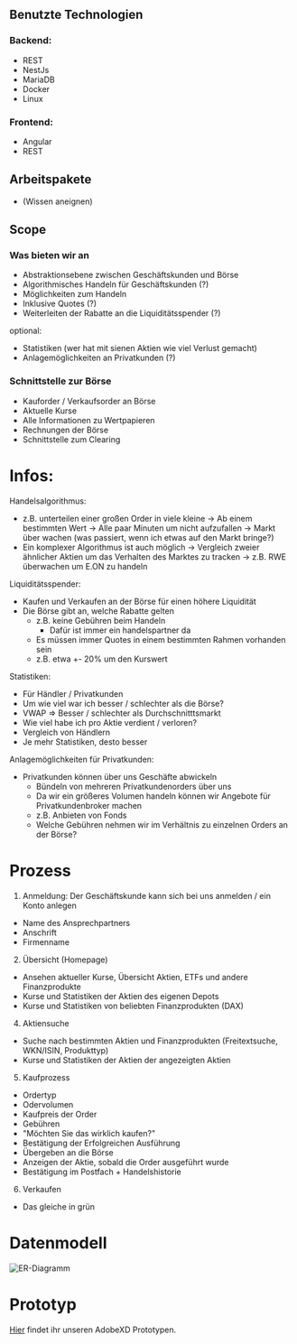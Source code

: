 ## Benutzte Technologien

### Backend: 
- REST
- NestJs
- MariaDB
- Docker
- Linux

### Frontend:
- Angular
- REST

## Arbeitspakete
- (Wissen aneignen)

## Scope
### Was bieten wir an
- Abstraktionsebene zwischen Geschäftskunden und Börse
- Algorithmisches Handeln für Geschäftskunden (?)
- Möglichkeiten zum Handeln
- Inklusive Quotes (?)
- Weiterleiten der Rabatte an die Liquiditätsspender (?)


optional:
- Statistiken (wer hat mit sienen Aktien wie viel Verlust gemacht)
- Anlagemöglichkeiten an Privatkunden (?)

### Schnittstelle zur Börse
- Kauforder / Verkaufsorder an Börse
- Aktuelle Kurse
- Alle Informationen zu Wertpapieren
- Rechnungen der Börse
- Schnittstelle zum Clearing

# Infos:
Handelsalgorithmus:
- z.B. unterteilen einer großen Order in viele kleine
-> Ab einem bestimmten Wert
-> Alle paar Minuten um nicht aufzufallen
-> Markt über wachen (was passiert, wenn ich etwas auf den Markt bringe?)
- Ein komplexer Algorithmus ist auch möglich
-> Vergleich zweier ähnlicher Aktien um das Verhalten des Marktes zu tracken
   -> z.B. RWE überwachen um E.ON zu handeln

Liquiditätsspender:
- Kaufen und Verkaufen an der Börse für einen höhere Liquidität
- Die Börse gibt an, welche Rabatte gelten
   - z.B. keine Gebühren beim Handeln
      - Dafür ist immer ein handelspartner da
   - Es müssen immer Quotes in einem bestimmten Rahmen vorhanden sein
   - z.B. etwa +- 20% um den Kurswert

Statistiken:
- Für Händler / Privatkunden
- Um wie viel war ich besser / schlechter als die Börse?
- VWAP => Besser / schlechter als Durchschnitttsmarkt
- Wie viel habe ich pro Aktie verdient / verloren?
- Vergleich von Händlern
- Je mehr Statistiken, desto besser

Anlagemöglichkeiten für Privatkunden:
- Privatkunden können über uns Geschäfte abwickeln
   - Bündeln von mehreren Privatkundenorders über uns
   - Da wir ein größeres Volumen handeln können wir Angebote für Privatkundenbroker machen
   - z.B. Anbieten von Fonds
   - Welche Gebühren nehmen wir im Verhältnis zu einzelnen Orders an der Börse?

# Prozess 
1. Anmeldung: Der Geschäftskunde kann sich bei uns anmelden / ein Konto anlegen
- Name des Ansprechpartners
- Anschrift
- Firmenname
2. Übersicht (Homepage)
- Ansehen aktueller Kurse, Übersicht Aktien, ETFs und andere Finanzprodukte
- Kurse und Statistiken der Aktien des eigenen Depots
- Kurse und Statistiken von beliebten Finanzprodukten (DAX)
4. Aktiensuche
- Suche nach bestimmten Aktien und Finanzprodukten (Freitextsuche, WKN/ISIN, Produkttyp)
- Kurse und Statistiken der Aktien der angezeigten Aktien
5. Kaufprozess
- Ordertyp
- Odervolumen
- Kaufpreis der Order
- Gebühren
- "Möchten Sie das wirklich kaufen?"
- Bestätigung der Erfolgreichen Ausführung
- Übergeben an die Börse
- Anzeigen der Aktie, sobald die Order ausgeführt wurde
- Bestätigung im Postfach + Handelshistorie
6. Verkaufen
- Das gleiche in grün


# Datenmodell
![ER-Diagramm]()

# Prototyp 
[Hier](https://xd.adobe.com/view/0d38451e-9459-49e3-b3b2-283538fef009-586b/) findet ihr unseren AdobeXD Prototypen.

